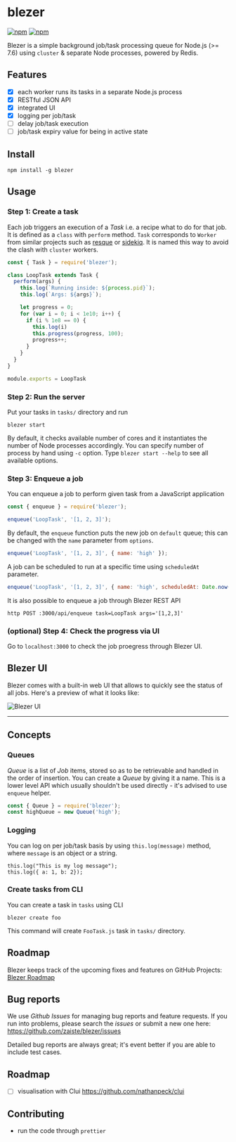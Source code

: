 # blezer 

[![npm](https://img.shields.io/npm/v/blezer.svg)](https://www.npmjs.com/package/blezer)
[![npm](https://img.shields.io/npm/dm/blezer.svg)](https://www.npmjs.com/package/blezer)

Blezer is a simple background job/task processing queue for Node.js (>= 7.6) using `cluster` & separate Node processes, powered by Redis.

## Features 

- [x] each worker runs its tasks in a separate Node.js process
- [x] RESTful JSON API
- [x] integrated UI
- [x] logging per job/task
- [ ] delay job/task execution
- [ ] job/task expiry value for being in active state

## Install

    npm install -g blezer

## Usage 

### Step 1: Create a task

Each job triggers an execution of a *Task* i.e. a recipe what to do for that job. It is defined as a `class` with `perform` method. `Task` corresponds to `Worker` from similar projects such as [resque][1] or [sidekiq][2]. It is named this way to avoid the clash with `cluster` workers.

```js
const { Task } = require('blezer');  

class LoopTask extends Task {
  perform(args) {
    this.log(`Running inside: ${process.pid}`);
    this.log(`Args: ${args}`);

    let progress = 0;
    for (var i = 0; i < 1e10; i++) {
      if (i % 1e8 == 0) {
        this.log(i)
        this.progress(progress, 100);
        progress++;
      }
    }
  }
}

module.exports = LoopTask
```

### Step 2: Run the server

Put your tasks in `tasks/` directory and run

    blezer start

By default, it checks available number of cores and it instantiates the number of Node processes accordingly. You can specify number of process by hand using `-c` option. Type `blezer start --help` to see all available options.

### Step 3: Enqueue a job

You can enqueue a job to perform given task from a JavaScript application

```js
const { enqueue } = require('blezer');

enqueue('LoopTask', '[1, 2, 3]');
```

By default, the `enqueue` function puts the new job on `default` queue; this can be changed with the `name` parameter from `options`.

```js
enqueue('LoopTask', '[1, 2, 3]', { name: 'high' });
```

A job can be scheduled to run at a specific time using `scheduledAt` parameter.

```js
enqueue('LoopTask', '[1, 2, 3]', { name: 'high', scheduledAt: Date.now() + Sugar.Number.days(4) });
```

It is also possible to enqueue a job through Blezer REST API

    http POST :3000/api/enqueue task=LoopTask args='[1,2,3]'

### (optional) Step 4: Check the progress via UI

Go to `localhost:3000` to check the job proegress through Blezer UI.

[1]: https://github.com/resque/resque
[2]: https://github.com/mperham/sidekiq

## Blezer UI

Blezer comes with a built-in web UI that allows to quickly see the status of all jobs. Here's a preview of what it looks like:

![Blezer UI](https://github.com/zaiste/blezer/raw/master/blezer-ui.jpg)

---

## Concepts

### Queues

*Queue* is a list of *Job* items, stored so as to be retrievable and handled in the order of insertion. You can create a *Queue* by giving it a name. This is a lower level API which usually shouldn't be used directly - it's advised to use `enqueue` helper. 

```js
const { Queue } = require('blezer');
const highQueue = new Queue('high');
```

### Logging

You can log on per job/task basis by using `this.log(message)` method, where `message` is an object or a string.

```
this.log("This is my log message");
this.log({ a: 1, b: 2});
```

### Create tasks from CLI

You can create a task in `tasks` using CLI

```
blezer create foo
```

This command will create `FooTask.js` task in `tasks/` directory.

## Roadmap

Blezer keeps track of the upcoming fixes and features on GitHub Projects: [Blezer Roadmap](https://github.com/zaiste/blezer/projects/1)

## Bug reports

We use *Github Issues* for managing bug reports and feature requests. If you run
into problems, please search the *issues* or submit a new one here:
https://github.com/zaiste/blezer/issues

Detailed bug reports are always great; it's event better if you are able to
include test cases.

## Roadmap

- [ ] visualisation with Clui https://github.com/nathanpeck/clui

## Contributing

- run the code through `prettier`

